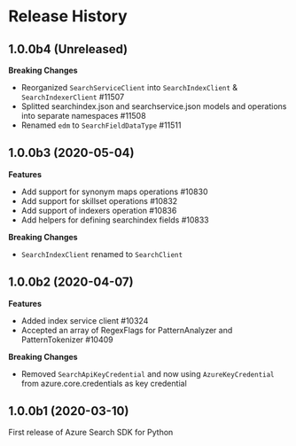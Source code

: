 # Release History

## 1.0.0b4 (Unreleased)

**Breaking Changes**

- Reorganized `SearchServiceClient` into `SearchIndexClient` & `SearchIndexerClient`    #11507
- Splitted searchindex.json and searchservice.json models and operations into separate namespaces #11508
- Renamed `edm` to `SearchFieldDataType`    #11511

## 1.0.0b3 (2020-05-04)

**Features**

- Add support for synonym maps operations #10830
- Add support for skillset operations #10832
- Add support of indexers operation #10836
- Add helpers for defining searchindex fields #10833

**Breaking Changes**

- `SearchIndexClient` renamed to `SearchClient`

## 1.0.0b2 (2020-04-07)

**Features**

- Added index service client    #10324
- Accepted an array of RegexFlags for PatternAnalyzer and PatternTokenizer  #10409

**Breaking Changes**

- Removed `SearchApiKeyCredential` and now using `AzureKeyCredential` from azure.core.credentials as key credential

## 1.0.0b1 (2020-03-10)

First release of Azure Search SDK for Python
